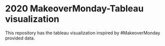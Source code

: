 # 2020 MakeoverMonday-Tableau visualization
This repository has the tableau visualization inspired by #MakeoverMonday provided data. 
